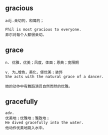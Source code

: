 ## gracious
```
adj.亲切的，和蔼的；

Phil is most gracious to everyone.
菲尔对每个人都很亲切。
```

## grace
```
n. 优雅，优美；风度，体面；恩典；宽限期

v. 为…增色，美化，使优美；装饰
She acts with the natural grace of a dancer.

她的动作中有舞蹈演员自然而然的优雅。
```

## gracefully
```
adv.
优美地；优雅地；雅致地；
He dived gracefully into the water.
他动作优美地跳入水中。
```
